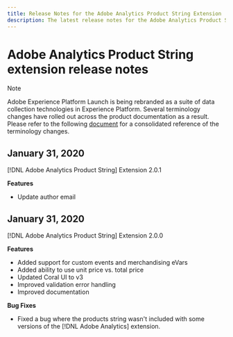```yaml
---
title: Release Notes for the Adobe Analytics Product String Extension
description: The latest release notes for the Adobe Analytics Product String tag extension in Adobe Experience Platform.
---
```

# Adobe Analytics Product String extension release notes

>[!NOTE]
>
>Adobe Experience Platform Launch is being rebranded as a suite of data collection technologies in Experience Platform. Several terminology changes have rolled out across the product documentation as a result. Please refer to the following [document](../../../term-updates.md) for a consolidated reference of the terminology changes.

## January 31, 2020

[!DNL Adobe Analytics Product String] Extension 2.0.1

**Features**

* Update author email

## January 31, 2020

[!DNL Adobe Analytics Product String] Extension 2.0.0

**Features**

* Added support for custom events and merchandising eVars
* Added ability to use unit price vs. total price
* Updated Coral UI to v3
* Improved validation error handling
* Improved documentation

**Bug Fixes**

* Fixed a bug where the products string wasn't included with some versions of the [!DNL Adobe Analytics] extension.
